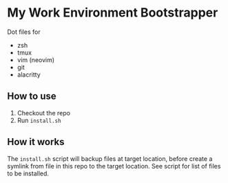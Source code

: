 # My Work Environment Bootstrapper

Dot files for

- zsh
- tmux
- vim (neovim)
- git
- alacritty

## How to use

1. Checkout the repo
2. Run `install.sh`

## How it works

The `install.sh` script will backup files at target location, before create a
symlink from file in this repo to the target location. See script for list of
files to be installed.
